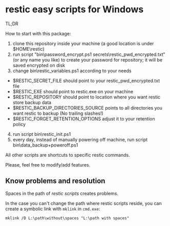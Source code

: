 # restic easy scripts for Windows

TL;DR

How to start with this package:

1. clone this repository inside your machine (a good location is under
   $HOME\restic)
2. run script "bin\password_encrypt.ps1 secrets\restic_pwd_encrypted.txt"
   (or any name you like) to create your password for repository; it will be
   saved encrypted on disk
3. change bin\restic_variables.ps1 according to your needs

  - $RESTIC_SECRET_FILE should point to your restic_pwd_encrypted.txt file
  - $RESTIC_EXE should point to restic.exe on your machine
  - $RESTIC_REPOSITORY should point to location where you want restic store
    backup data
  - $RESTIC_BACKUP_DIRECTORIES_SOURCE points to all directories you want restic
    to backup (No trailing slashes!)
  - $RESTIC_FORGET_RETENTION_OPTIONS adjust it to your retention policy
	
4. run script bin\restic_init.ps1
5. every day, instead of manually powering off machine, run script
   bin\data_backup+poweroff.ps1

All other scripts are shortcuts to specific restic commands.

Please, feel free to modify/add features.

## Know problems and resolution

Spaces in the path of *restic scripts* creates problems.

In the case you can't change the path where restic scripts reside, you can
create a symbolic link with `mklink` in `cmd.exe`:

```
mklink /D L:\path\without\spaces "L:\path with spaces"
```
